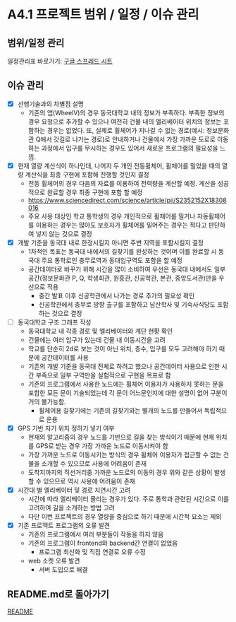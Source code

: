 # A4.1 프로젝트 범위 / 일정 / 이슈 관리  

## 범위/일정 관리  

일정관리표 바로가기: [구글 스프레드 시트](https://docs.google.com/spreadsheets/d/1ZgVCbwnMooV5keFKf5sFHki4f45VoOQRasOnbdF3GfY/edit#gid=133022494) 

## 이슈 관리  

- [X] 선행기술과의 차별점 설명  
    - 기존의 앱(WheelV)의 경우 동국대학교 내의 정보가 부족하다. 부족한 정보의 경우 요청으로 추가할 수 있으나 여전히 건물 내의 엘리베이터 위치의 정보는 포함하는 경우는 없었다. 또, 실제로 휠체어가 지나갈 수 없는 경로(예시: 정보문화관 Q에서 갓길로 나가는 경로)로 안내하거나 건물에서 가장 가까운 도로로 이동하는 과정에서 입구를 무시하는 경우도 있어서 새로운 프로그램의 필요성을 느낌.  
- [X] 현재 열량 계산식이 하나인데, 나머지 두 개인 전동휠체어, 휠체어를 밀었을 때의 열량 계산식을 최종 구현에 포함해 진행할 것인지 결정  
    - 전동 휠체어의 경우 다음의 자료를 이용하여 전력량을 계산할 예정. 계산을 성공적으로 완료할 경우 최종 구현에 포함 할 예정  
    - https://www.sciencedirect.com/science/article/pii/S2352152X18308016  
    - 주요 사용 대상인 학교 통학생의 경우 개인적으로 휠체어를 밀거나 자동휠체어를 이용하는 경우는 많아도 보호자가 휠체어를 밀어주는 경우는 적다고 판단하여 넣지 않는 것으로 결정  
- [X] 개발 기준을 동국대 내로 한정시킬지 아니면 주변 지역을 포함시킬지 결정  
    - 1차적인 목표는 동국대 내에서의 길찾기를 완성하는 것이며 이를 완료할 시 동국대 주요 통학로인 충무로역과 동대입구역도 포함을 할 예정  
    - 공간데이터로 바꾸기 위해 시간을 많이 소비하여 우선은 동국대 내에서도 일부 공간(정보문화관 P, Q, 학생회관, 원흥관, 신공학관, 본관, 중앙도서관)만을 우선으로 적용
        - 중간 발표 이후 신공학관에서 나가는 경로 추가의 필요성 확인
        - 신공학관에서 충무로 방향 출구를 포함하고 남산학사 및 기숙사식당도 포함하는 것으로 결정
- [ ] 동국대학교 구조 그래프 작성  
    - 동국대학교 내 각종 경로 및 엘리베이터와 계단 현황 확인  
    - 건물에는 여러 입구가 있는데 건물 내 이동시간을 고려  
    - 학교를 단순히 2d로 보는 것이 아닌 위치, 층수, 입구를 모두 고려해야 하기 때문에 공간데이터를 사용
    - 기존의 개발 기준을 동국대 전체로 하려고 했으나 공간데이터 사용으로 인한 시간 부족으로 일부 구역만을 실험적으로 구현을 목표로 함
    - 기존의 프로그램에서 사용한 노드에는 휠체어 이용자가 사용하지 못하는 문을 포함한 모든 문이 기술되었는데 각 문이 어느문인지에 대한 설명이 없어 구분이 거의 불가능함.
        - 휠체어용 길찾기에는 기존의 길찾기와는 별개의 노드를 만들어서 독립적으로 운용
- [X] GPS 기반 자기 위치 정하기 넣기 여부
    - 현재의 알고리즘의 경우 노드를 기반으로 길을 찾는 방식이기 때문에 현재 위치를 GPS로 받는 경우 가장 가까운 노드로 이동시켜야 함  
    - 가장 가까운 노드로 이동시키는 방식의 경우 휠체어 이용자가 접근할 수 없는 건물을 소개할 수 있으므로 사용에 어려움이 존재 
    - 도착지까지의 직선거리중 가까운 노드로의 이동의 경우 위와 같은 상황이 발생 할 수 있으므로 역시 사용에 어려움이 존재
- [X] 시간대 별 엘리베이터 및 경로 지연시간 고려
    - 시간에 따라 엘리베이터 몰리는 경우가 있다. 주로 통학과 관련된 시간으로 이를 고려하여 길을 소개하는 방법 고려
    - 다만 이번 프로젝트의 경우 열량을 중심으로 하기 때문에 시간적 요소는 제외
- [X] 기존 프로잭트 프로그램의 오류 발견
    - 기존의 프로그램에서 여러 부분들이 작동을 하지 않음
    - 기존의 프로그램이 frontend와 backend간 연결이 없었음
        - 프로그램 최신화 및 직접 연결로 오류 수정
    - web 소켓 오류 발견
        - 서버 도입으로 해결

## README.md로 돌아가기
[README](https://github.com/CSID-DGU/2024-1-OSSProj-SOUP-10/blob/main/README.md)